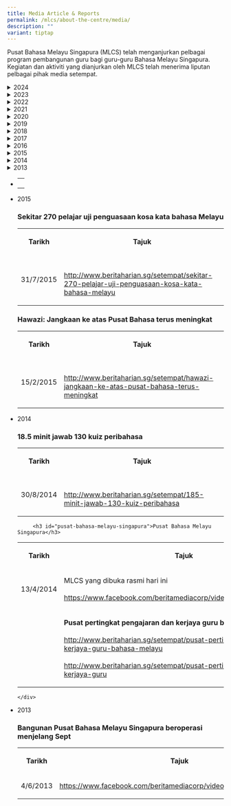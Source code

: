 ```yaml
---
title: Media Article & Reports
permalink: /mlcs/about-the-centre/media/
description: ""
variant: tiptap
---
```

<p>Pusat Bahasa Melayu Singapura (MLCS) telah menganjurkan pelbagai program
pembangunan guru bagi guru-guru Bahasa Melayu Singapura. Kegiatan dan aktiviti
yang dianjurkan oleh MLCS telah menerima liputan pelbagai pihak media setempat.</p>
<p></p>
<div data-type="detailGroup" class="isomer-accordion isomer-accordion-white">
<details class="isomer-details">
<summary>2024</summary>
<div data-type="detailsContent" class="isomer-details-content">
<p><strong><u>Berita Mediacorp - 25 Julai 2024</u></strong>
<br><a href="https://berita.mediacorp.sg/singapura/peranan-bahasa-melayu-dalam-landskap-geopolitik-dan-geoekonomi-yang-berubah-ubah-diutarakan-dalam-ceramah-arif-budiman-864356?cid=internal_sharetool_iphone_26072024_berita" rel="noopener noreferrer nofollow" target="_blank">Peranan bahasa Melayu dalam landskap geopolitik dan geoekonomi yang berubah-ubah diutarakan dalam Ceramah Arif Budiman - BERITA Mediacorp</a>
</p>
<div class="iframe-wrapper">
<iframe height="315" width="560" allowfullscreen="true" frameborder="0" src="https://www.youtube.com/embed/YZuaR8qb1is?si=3_4vchU8YH702a5z"></iframe>
</div>
<p></p>
<p><strong><u>Berita Harian - 25 Julai 2024</u></strong>
<br><a href="https://www.beritaharian.sg/singapura/yatiman-suntik-kepakaran-perkasa-agensi-majukan-bahasa-melayu" rel="noopener noreferrer nofollow" target="_blank">Yatiman: Suntik Kepakaran, Perkasa Agensi Majukan Bahasa Melayu, Berita Singapura - Beritaharian.sg</a>
</p>
<p></p>
</div>
</details>
<details class="isomer-details">
<summary>2023</summary>
<div data-type="detailsContent" class="isomer-details-content">
<p><strong><u>Berita Mediacorp - 20 Julai 2023</u></strong>
<br><strong>Pusat Bahasa Melayu lancarkan dokumentari khas tentang Suratman Markasan</strong>
<br><a href="https://berita.mediacorp.sg/singapura/pusat-bahasa-melayu-lancarkan-dokumentari-khas-tentang-suratman-markasan-772271" rel="noopener noreferrer nofollow" target="_blank">Pusat Bahasa Melayu lancarkan dokumentari khas tentang Suratman Markasan - BERITA Mediacorp</a>
</p>
<div class="iframe-wrapper">
<iframe height="315" width="560" allowfullscreen="true" frameborder="0" src="https://www.youtube.com/embed/RF3ygd4Dz_M?si=9xPeEofYa-tjtlUT"></iframe>
</div>
</div>
</details>
<details class="isomer-details">
<summary>2022</summary>
<div data-type="detailsContent" class="isomer-details-content">
<p><strong><u>Berita Mediacorp - 23 September 2022</u></strong>
<br><a href="https://berita.mediacorp.sg/singapura/ceramah-arif-budiman-bahasa-melayu-ada-peranan-penting-dalam-penamaan-tempat-693236?cid=internal_sharetool_web_23092022_berita" rel="noopener nofollow" target="_blank">Ceramah Arif Budiman: Bahan Melayu ada peranan penting dalam penamaan tempat</a>
</p>
<p></p>
<p><strong><u>Berita Harian - 16 March 2022</u></strong>
<br><a href="https://www.beritaharian.sg/setempat/buku-elektronik-karya-guru-dilancar" rel="noopener nofollow" target="_blank">Buku elektronik karya guru dilancar</a>
</p>
</div>
</details>
<details class="isomer-details">
<summary>2021</summary>
<div data-type="detailsContent" class="isomer-details-content">
<p><strong>Berita Mediacorp - 16 March 2021</strong>
<br><a href="https://berita.mediacorp.sg/singapura/faishal-guru-perlu-terus-inovasi-tingkat-kemahiran-teknologi-44506" rel="noopener nofollow" target="_blank">Faishal: Guru perlu terus inovasi &amp; tingkat kemahiran teknologi</a>
</p>
<p></p>
<p><strong>The Straits Times - 16 March 2021</strong>
<br><a href="https://www.straitstimes.com/singapore/gamification-and-video-editing-among-new-approaches-highlighted-in-the-teaching-of-malay" rel="noopener nofollow" target="_blank">Gaming, video editing among methods Malay teachers use to get students to enjoy language class</a>
</p>
</div>
</details>
<details class="isomer-details">
<summary>2020</summary>
<div data-type="detailsContent" class="isomer-details-content">
<p><strong><u>Sambutan Ulang Tahun Ke-10 Pusat Bahasa Melayu Singapura</u></strong>
<br><strong>Berita Harian - 23 Nov 2020</strong> 
<br><a href="https://www.beritaharian.sg/setempat/pengarah-pusat-bahasa-melayu-spura-bersara" rel="noopener nofollow" target="_blank">Pengarah Pusat Bahasa Melayu S'pura bersara</a>
<br><strong>Berita Mediacorp - 23 Nov 2020</strong>
<br><a href="https://berita.mediacorp.sg/singapura/guru-berperanan-terap-nilai-murni-melalui-khazanah-tidak-67321" rel="noopener nofollow" target="_blank">Guru berperanan terap nilai murni melalui khazanah tidak ternilai dalam bahasa Melayu</a>
<br><strong>Zaobao - 25 Nov 2021</strong>
<br><a href="https://www.zaobao.com.sg/news/singapore/story20201125-1103625" rel="noopener noreferrer nofollow" target="_blank">https://www.zaobao.com.sg/news/singapore/story20201125-1103625</a>
</p>
<p></p>
<p><strong><u>Ceramah Arif Budiman</u></strong>
<br><strong>Berita Harian - 2 Feb 2020</strong>
<br><a href="https://www.beritaharian.sg/wacana/bahasa-melayu-ada-potensi-jadi-salah-satu-bahasa-utama-dunia" rel="noopener nofollow" target="_blank">Bahasa Melayu ada potensi jadi salah satu bahasa utama dunia</a>
</p>
<p></p>
<p><strong><u>Seminar Bahasa Melayu</u></strong>
<br><strong>Berita Harian - 25 March 2020</strong>
<br><a href="https://berita.mediacorp.sg/singapura/pusat-bahasa-melayu-s-pura-giat-anjur-kursus-rangsang-119546" rel="noopener nofollow" target="_blank">Pusat Bahasa Melayu S'pura giat anjur kursus rangsang pembangunan kekaryawanan guru</a>
</p>
</div>
</details>
<details class="isomer-details">
<summary>2019</summary>
<div data-type="detailsContent" class="isomer-details-content">
<p><strong><u>Ceramah Arif Budiman</u></strong>
<br><strong>Berita Mediacorp - 13 Julai 2019</strong>
<br><a href="https://berita.mediacorp.sg/mobilem/singapura/ceramah-arif-budiman-ke-15-rungkai-sejarah-asia-tenggara/4307682.html" rel="noopener nofollow" target="_blank">Ceramah Arif Budiman ke-15 rungkai sejarah Asia Tenggara, tanggapan Barat</a>
</p>
<p></p>
<p><strong>Berita Harian - 13 Julai 2019</strong>
<br><a href="https://www.beritaharian.sg/setempat/ceramah-arif-budiman-ketahui-sejarah-fahami-jati-diri" rel="noopener nofollow" target="_blank">'Ketahui sejarah, fahami jati diri'</a>
</p>
<p></p>
</div>
</details>
<details class="isomer-details">
<summary>2018</summary>
<div data-type="detailsContent" class="isomer-details-content">
<p><strong>Seminar Bahasa Melayu</strong>
<br><strong>Berita Mediacorp - 14 March 2018</strong>
<br><a href="https://berita.mediacorp.sg/singapura/kaedah-inovatif-kreatif-perlu-jadi-kemahiran-asas-bagi-setiap-257031" rel="noopener nofollow" target="_blank">Kaedah inovatif &amp; kreatif perlu jadi kemahiran asas bagi setiap guru - Dr Faishal</a>
</p>
<p><strong>Berita Harian - 5 March 2018</strong>
<br><a href="http://www.beritaharian.sg/bahasa-budaya/app-pemacu-pembelajaran-bahasa-melayu" rel="noopener nofollow" target="_blank">'App' pemacu pembelajaran bahasa Melayu</a>
<br>
</p>
</div>
</details>
<details class="isomer-details">
<summary>2017</summary>
<div data-type="detailsContent" class="isomer-details-content">
<p><strong>Berita Harian - 6 November 2017</strong>
<br><a href="http://www.beritaharian.sg/setempat/pendidik-artis-bergabung-hasil-lagu-spura-bagi-pelajar" rel="noopener nofollow" target="_blank">Pendidik, artis bergabung hasil lagu S'pura bagi pelajar</a>
<br><strong>Bahasa Budaya</strong>
<br><strong>Berita Harian - 7 Aug 2017</strong>
<br>Jadi juara setelah dua kali sertai pertandingan
<br><a href="http://www.beritaharian.sg/bahasa-budaya/jadi-juara-setelah-dua-kali-sertai-pertandingan" rel="noopener noreferrer nofollow" target="_blank">http://www.beritaharian.sg/bahasa-budaya/jadi-juara-setelah-dua-kali-sertai-pertandingan</a>
<br><strong>Berita Harian</strong>
<br>Kuiz Pintar Kata mampu perkaya kosa kata murid
<br><a href="http://www.beritaharian.sg/bahasa-budaya/kuiz-pintar-kata-mampu-perkaya-kosa-kata-murid" rel="noopener noreferrer nofollow" target="_blank">http://www.beritaharian.sg/bahasa-budaya/kuiz-pintar-kata-mampu-perkaya-kosa-kata-murid</a>
<br><strong>Seminar Bahasa Melayu</strong>
<br><strong>Berita Harian - 15 March 2017</strong>
<br>Pastikan kaedah pengajaran di bilik darjah berkesan
<br><a href="http://www.beritaharian.sg/setempat/pastikan-kaedah-pengajaran-di-bilik-darjah-berkesan" rel="noopener noreferrer nofollow" target="_blank">http://www.beritaharian.sg/setempat/pastikan-kaedah-pengajaran-di-bilik-darjah-berkesan</a>
<br><strong>Berita Mediacorp -14 March 2017</strong>
<br>4 bahan pembelajaran bahasa Melayu termasuk sebuah App baru dilancarkan
<br><a href="https://berita.mediacorp.sg/mobilem/singapore/4-bahan-pembelajaran-bahasa-melayu-termasuk-sebuah-app-baru/3594634.html?cid=berita-fb" rel="noopener noreferrer nofollow" target="_blank">https://berita.mediacorp.sg/mobilem/singapore/4-bahan-pembelajaran-bahasa-melayu-termasuk-sebuah-app-baru/3594634.html?cid=berita-fb</a>
</p>
<p></p>
</div>
</details>
<details class="isomer-details">
<summary>2016</summary>
<div data-type="detailsContent" class="isomer-details-content">
<p><strong>Berita Mediacorp - 21 May 2016</strong>
<br>'Dian Bahasa' bantu guru, pelajar peroleh bahan bacaan, rujukan bermutu
<br><a href="https://berita.mediacorp.sg/mobilem/singapore/dian-bahasa-bantu-guru/2804670.html" rel="noopener noreferrer nofollow" target="_blank">https://berita.mediacorp.sg/mobilem/singapore/dian-bahasa-bantu-guru/2804670.html</a>
<br><strong>Berita Mediacorp - 10 April 2016</strong>
<br>FOKUS: Adakah usaha lahirkan generasi pendeta pelapis mencukupi
<br><a href="https://berita.mediacorp.sg/mobilem/singapore/fokus-adakah-usaha/2683596.html" rel="noopener noreferrer nofollow" target="_blank">https://berita.mediacorp.sg/mobilem/singapore/fokus-adakah-usaha/2683596.html</a>
<br><strong>Berita Harian - 16 March 2016</strong>
<br>Faishal: Guru bahasa Melayu perlu jiwa keusahawanan
<br><a href="http://www.beritaharian.sg/setempat/faishal-guru-bahasa-melayu-perlu-jiwa-keusahawanan" rel="noopener noreferrer nofollow" target="_blank">http://www.beritaharian.sg/setempat/faishal-guru-bahasa-melayu-perlu-jiwa-keusahawanan</a>
<br><strong>Berita Mediacorp - 15 March 2016</strong>
<br>Dr Faishal: Luaskan usaha agar pembelajaran Melayu kekal relevan
<br><a href="https://berita.mediacorp.sg/mobilem/singapore/dr-faishal-luaskan-usaha/2604942.html" rel="noopener noreferrer nofollow" target="_blank">https://berita.mediacorp.sg/mobilem/singapore/dr-faishal-luaskan-usaha/2604942.html</a>
</p>
<p></p>
</div>
</details>
<details class="isomer-details">
<summary>2015</summary>
<div data-type="detailsContent" class="isomer-details-content">
<p><strong>Berita Harian - 31 Julai 2015</strong>
<br>Sekitar 270 pelajar uji penguasaan kosa kata bahasa Melayu
<br><a href="http://www.beritaharian.sg/setempat/sekitar-270-pelajar-uji-penguasaan-kosa-kata-bahasa-melayu" rel="noopener noreferrer nofollow" target="_blank">http://www.beritaharian.sg/setempat/sekitar-270-pelajar-uji-penguasaan-kosa-kata-bahasa-melayu</a>
<br>
</p>
<p><strong>Berita Harian - 15 Feb 2015</strong>
<br>Hawazi: Jangkaan ke atas Pusat Bahasa terus meningkat
<br><a href="http://www.beritaharian.sg/setempat/hawazi-jangkaan-ke-atas-pusat-bahasa-terus-meningkat" rel="noopener noreferrer nofollow" target="_blank">http://www.beritaharian.sg/setempat/hawazi-jangkaan-ke-atas-pusat-bahasa-terus-meningkat</a>
</p>
<p></p>
</div>
</details>
<details class="isomer-details">
<summary>2014</summary>
<div data-type="detailsContent" class="isomer-details-content">
<p></p>
</div>
</details>
<details class="isomer-details">
<summary>2013</summary>
<div data-type="detailsContent" class="isomer-details-content">
<p><strong>Bangunan Pusat Bahasa Melayu Singapura beroperasi menjelang Sept </strong>
<br><strong>4 June 2013</strong>
<br><a href="https://www.facebook.com/beritamediacorp/videos/616336171712929/" rel="noopener noreferrer" target="_blank">https://www.facebook.com/beritamediacorp/videos/616336171712929/</a>
</p>
<div class="iframe-wrapper">
<iframe style="border:none;overflow:hidden" height="458" width="560" allowfullscreen="true" frameborder="0" src="https://www.facebook.com/plugins/video.php?height=458&amp;href=https%3A%2F%2Fwww.facebook.com%2Fberitamediacorp%2Fvideos%2F616336171712929%2F&amp;show_text=false&amp;width=560&amp;t=0"></iframe>
</div>
</div>
</details>
</div>
<ul data-tight="true" class="tight">
<li>
<p></p>
<table style="minWidth: 25px">
<colgroup>
<col>
</colgroup>
<tbody>
<tr>
<td rowspan="1" colspan="1">
<p></p>
</td>
</tr>
</tbody>
</table>
</li>
<li>
<p>2015</p>
<h3>Sekitar 270 pelajar uji penguasaan kosa kata bahasa Melayu</h3>
<table style="minWidth: 50px">
<colgroup>
<col>
<col>
</colgroup>
<tbody>
<tr>
<th rowspan="1" colspan="1">
<p><strong>Tarikh</strong>
</p>
</th>
<th rowspan="1" colspan="1">
<p><strong>Tajuk</strong>
</p>
</th>
</tr>
<tr>
<td rowspan="1" colspan="1">
<p>31/7/2015</p>
</td>
<td rowspan="1" colspan="1">
<p>
<br><a href="http://www.beritaharian.sg/setempat/sekitar-270-pelajar-uji-penguasaan-kosa-kata-bahasa-melayu" rel="noopener noreferrer nofollow" target="_blank">http://www.beritaharian.sg/setempat/sekitar-270-pelajar-uji-penguasaan-kosa-kata-bahasa-melayu</a>
</p>
</td>
</tr>
</tbody>
</table>
<h3>Hawazi: Jangkaan ke atas Pusat Bahasa terus meningkat</h3>
<table style="minWidth: 50px">
<colgroup>
<col>
<col>
</colgroup>
<tbody>
<tr>
<th rowspan="1" colspan="1">
<p><strong>Tarikh</strong>
</p>
</th>
<th rowspan="1" colspan="1">
<p><strong>Tajuk</strong>
</p>
</th>
</tr>
<tr>
<td rowspan="1" colspan="1">
<p>15/2/2015</p>
</td>
<td rowspan="1" colspan="1">
<p>
<br><a href="http://www.beritaharian.sg/setempat/hawazi-jangkaan-ke-atas-pusat-bahasa-terus-meningkat" rel="noopener noreferrer nofollow" target="_blank">http://www.beritaharian.sg/setempat/hawazi-jangkaan-ke-atas-pusat-bahasa-terus-meningkat</a>
</p>
</td>
</tr>
</tbody>
</table>
</li>
<li>
<p>2014</p>
<h3>18.5 minit jawab 130 kuiz peribahasa</h3>
<table style="minWidth: 50px">
<colgroup>
<col>
<col>
</colgroup>
<tbody>
<tr>
<th rowspan="1" colspan="1">
<p><strong>Tarikh</strong>
</p>
</th>
<th rowspan="1" colspan="1">
<p><strong>Tajuk</strong>
</p>
</th>
</tr>
<tr>
<td rowspan="1" colspan="1">
<p>30/8/2014</p>
</td>
<td rowspan="1" colspan="1">
<p>
<br><a href="http://www.beritaharian.sg/setempat/185-minit-jawab-130-kuiz-peribahasa" rel="noopener noreferrer nofollow" target="_blank">http://www.beritaharian.sg/setempat/185-minit-jawab-130-kuiz-peribahasa</a>
</p>
</td>
</tr>
</tbody>
</table><pre><code>		&lt;h3 id="pusat-bahasa-melayu-singapura"&gt;Pusat Bahasa Melayu Singapura&lt;/h3&gt;</code></pre>
<table style="minWidth: 50px">
<colgroup>
<col>
<col>
</colgroup>
<tbody>
<tr>
<th rowspan="1" colspan="1">
<p><strong>Tarikh</strong>
</p>
</th>
<th rowspan="1" colspan="1">
<p><strong>Tajuk</strong>
</p>
</th>
</tr>
<tr>
<td rowspan="1" colspan="1">
<p>13/4/2014</p>
</td>
<td rowspan="1" colspan="1">
<p>MLCS yang dibuka rasmi hari ini
<br>
<br><a href="https://www.facebook.com/beritamediacorp/videos/771649152848296/" rel="noopener noreferrer" target="_blank">https://www.facebook.com/beritamediacorp/videos/771649152848296/</a>
<br>
</p>
</td>
</tr>
<tr>
<td rowspan="1" colspan="1">
<p></p>
</td>
<td rowspan="1" colspan="1">
<p><strong>Pusat pertingkat pengajaran dan kerjaya guru bahasa melayu</strong>
<br>
<br><a href="http://www.beritaharian.sg/setempat/pusat-pertingkat-pengajaran-dan-kerjaya-guru-bahasa-melayu" rel="noopener noreferrer" target="_blank">http://www.beritaharian.sg/setempat/pusat-pertingkat-pengajaran-dan-kerjaya-guru-bahasa-melayu</a>
<br>
<br><a href="http://www.beritaharian.sg/setempat/pusat-pertingkat-pengajaran-dan-kerjaya-guru" rel="noopener noreferrer" target="_blank">http://www.beritaharian.sg/setempat/pusat-pertingkat-pengajaran-dan-kerjaya-guru</a>
</p>
</td>
</tr>
</tbody>
</table><pre><code>&lt;/div&gt;</code></pre>
</li>
<li>
<p>2013</p>
<h3>Bangunan Pusat Bahasa Melayu Singapura beroperasi menjelang Sept</h3>
<table style="minWidth: 50px">
<colgroup>
<col>
<col>
</colgroup>
<tbody>
<tr>
<th rowspan="1" colspan="1">
<p><strong>Tarikh</strong>
</p>
</th>
<th rowspan="1" colspan="1">
<p><strong>Tajuk</strong>
</p>
</th>
</tr>
<tr>
<td rowspan="1" colspan="1">
<p>4/6/2013</p>
</td>
<td rowspan="1" colspan="1">
<p><a href="https://www.facebook.com/beritamediacorp/videos/616336171712929/" rel="noopener noreferrer" target="_blank">https://www.facebook.com/beritamediacorp/videos/616336171712929/</a>
<br>
</p>
</td>
</tr>
</tbody>
</table>
</li>
</ul>
<p></p>
<p></p>
<p></p>
<p></p>
<p></p>
<p></p>